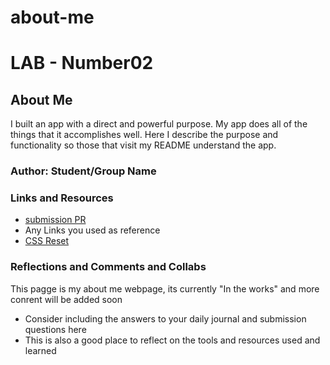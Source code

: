 # about-me

# LAB - Number02

## About Me

I built an app with a direct and powerful purpose. My app does all of the things that it accomplishes well. Here  I describe the purpose and functionality so those that visit my README understand the app.

### Author: Student/Group Name

### Links and Resources

* [submission PR](http://xyz.com)
* Any Links you used as reference
* [CSS Reset](https://meyerweb.com/eric/tools/css/reset/)

### Reflections and Comments and Collabs

This pagge is my about me webpage, its currently "In the works" and more conrent will be added soon 
* Consider including the answers to your daily journal and submission questions here
* This is also a good place to reflect on the tools and resources used and learned